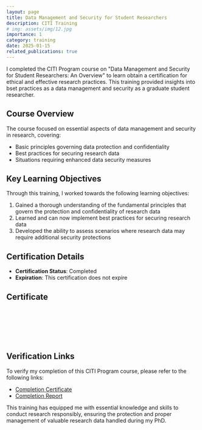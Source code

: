 ```yaml
---
layout: page
title: Data Management and Security for Student Researchers
description: CITI Training
# img: assets/img/12.jpg
importance: 1
category: training
date: 2025-01-15
related_publications: true
---
```



I completed the CITI Program course on "Data Management and Security for Student Researchers: An Overview" to learn obtain a certification for ethical and effective research practices. This training provided insights into bset practices as a data management and security as a graduate student researcher.

## Course Overview

The course focused on essential aspects of data management and security in research, covering:

<ul>
  <li>Basic principles governing data protection and confidentiality</li>
  <li>Best practices for securing research data</li>
  <li>Situations requiring enhanced data security measures</li>
</ul>

## Key Learning Objectives

Through this training, I worked towards the following learning objectives:

<ol>
  <li>Gained a thorough understanding of the fundamental principles that govern the protection and confidentiality of research data</li>
  <li>Learned and can now implement best practices for securing research data</li>
  <li>Developed the ability to assess scenarios where research data may require additional security protections</li>
</ol>

## Certification Details

<ul>
  <li><strong>Certification Status</strong>: Completed</li>
  <li><strong>Expiration</strong>: This certification does not expire</li>
</ul>

## Certificate

<object width = "1000px" height = "800px" type="application/pdf" data ="https://drive.google.com/file/d/1uFt2gKYDFeplSYdK24hh9WAKzv46qNXc/preview#&scrollbar=0&toolbar=0&navpanes=0">
</object>

<br>   
<br>   
<br>   
<br>   
<br>    


## Verification Links

To verify my completion of this CITI Program course, please refer to the following links:

<ul>
  <li><a href="https://www.citiprogram.org/verify/?w912bbac1-35b4-4bdd-8081-4597a3c0cf77-67305246">Completion Certificate</a></li>
  <li><a href="https://www.citiprogram.org/verify/?kf95f9674-0532-4a08-baf0-a94e19ae5443-67305246">Completion Report</a></li>
</ul>

This training has equipped me with essential knowledge and skills to conduct research responsibly, ensuring the protection and proper management of valuable research data handled during my PhD.
